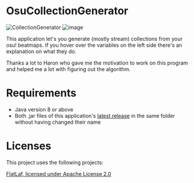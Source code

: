 # OsuCollectionGenerator
![CollectionGenerator](https://user-images.githubusercontent.com/52568586/120831214-9bb7a180-c55f-11eb-80fe-c5ad4a53636a.png)
![image](https://user-images.githubusercontent.com/52568586/120834747-be4bb980-c563-11eb-8274-7d0390e47550.png)


This application let's you generate (mostly stream) collections from your osu! beatmaps.
If you hover over the variables on the left side there's an explanation on what they do.


Thanks a lot to Haron who gave me the motivation to work on this program and helped me a lot with figuring out the algorithm.

# Requirements
- Java version 8 or above
- Both .jar files of this application's [latest release](https://github.com/LuzianU/OsuCollectionGenerator/releases/latest) in the same folder without having changed their name

# Licenses
This project uses the following projects:

[FlatLaf](https://github.com/JFormDesigner/FlatLaf),[ licensed under Apache License 2.0](https://github.com/JFormDesigner/FlatLaf/blob/main/LICENSE)
